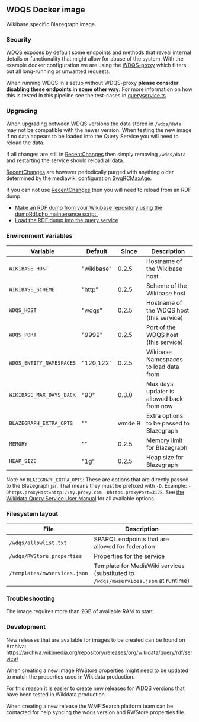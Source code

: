 ## WDQS Docker image

Wikibase specific Blazegraph image.

### Security

[WDQS](https://gerrit.wikimedia.org/r/admin/repos/wikidata/query/rdf) exposes by default some endpoints and methods that reveal internal details or functionality that might allow for abuse of the system. With the example docker configuration we are using the [WDQS-proxy](../WDQS-proxy/README.md) which filters out all long-running or unwanted requests.

When running WDQS in a setup without WDQS-proxy **please consider disabling these endpoints in some other way**. For more information on how this is tested in this pipeline see the test-cases in [queryservice.ts](../../test/specs/repo/queryservice.ts)

### Upgrading

When upgrading between WDQS versions the data stored in `/wdqs/data` may not be compatible with the newer version. When testing the new image if no data appears to be loaded into the Query Service you will need to reload the data.

If all changes are still in [RecentChanges] then simply removing `/wdqs/data` and restarting the service should reload all data.

[RecentChanges] are however periodically purged with anything older determined by the mediawiki configuration [\$wgRCMaxAge](https://www.mediawiki.org/wiki/Manual:$wgRCMaxAge).

If you can not use [RecentChanges] then you will need to reload from an RDF dump:

- [Make an RDF dump from your Wikibase repository using the dumpRdf.php maintenance script.](https://doc.wikimedia.org/Wikibase/master/php/docs_topics_rdf-binding.html)
- [Load the RDF dump into the query service](https://github.com/wikimedia/wikidata-query-rdf/blob/master/docs/getting-started.md#load-the-dump)

### Environment variables

| Variable | Default | Since | Description |
| --- | --- | --- | --- |
| `WIKIBASE_HOST` | "wikibase" | 0.2.5 | Hostname of the Wikibase host |
| `WIKIBASE_SCHEME` | "http" | 0.2.5 | Scheme of the Wikibase host |
| `WDQS_HOST` | "wdqs" | 0.2.5 | Hostname of the WDQS host (this service) |
| `WDQS_PORT` | "9999" | 0.2.5 | Port of the WDQS host (this service) |
| `WDQS_ENTITY_NAMESPACES` | "120,122" | 0.2.5 | Wikibase Namespaces to load data from |
| `WIKIBASE_MAX_DAYS_BACK` | "90" | 0.3.0 | Max days updater is allowed back from now |
| `BLAZEGRAPH_EXTRA_OPTS` | "" | wmde.9 | Extra options to be passed to Blazegraph |
| `MEMORY` | "" | 0.2.5 | Memory limit for Blazegraph |
| `HEAP_SIZE` | "1g" | 0.2.5 | Heap size for Blazegraph |

Note on `BLAZEGRAPH_EXTRA_OPTS`: These are options that are directly passed to the Blazegraph jar. That means they must be prefixed with `-D`. Example: `-Dhttps.proxyHost=http://my.proxy.com -Dhttps.proxyPort=3128`. See [the Wikidata Query Service User Manual](https://www.mediawiki.org/wiki/Wikidata_Query_Service/User_Manual#Configurable_properties) for all available options.

### Filesystem layout

| File | Description |
| --- | --- |
| `/wdqs/allowlist.txt` | SPARQL endpoints that are allowed for federation |
| `/wdqs/RWStore.properties` | Properties for the service |
| `/templates/mwservices.json` | Template for MediaWiki services (substituted to `/wdqs/mwservices.json` at runtime) |

### Troubleshooting

The image requires more than 2GB of available RAM to start.

### Development

New releases that are available for images to be created can be found on Archiva: https://archiva.wikimedia.org/repository/releases/org/wikidata/query/rdf/service/

When creating a new image RWStore.properties might need to be updated to match the properties used in Wikidata production.

For this reason it is easier to create new releases for WDQS versions that have been tested in Wikidata production.

When creating a new release the WMF Search platform team can be contacted for help syncing the wdqs version and RWStore.properties file.

[RecentChanges]: https://www.mediawiki.org/wiki/API:RecentChanges
